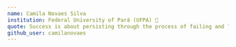 ```yaml
---
name: Camila Novaes Silva
institution: Federal University of Pará (UFPA) 🚩
quote: Success is about persisting through the process of failing and learning from failure.
github_user: camilanovaes
---
```

